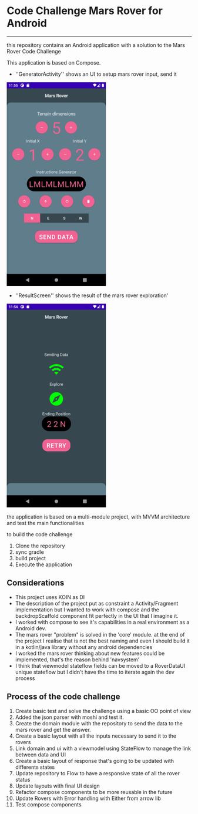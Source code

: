 Code Challenge Mars Rover for Android
=====================================

---

this repository contains an Android application with a solution to the Mars Rover Code Challenge 

This application is based on Compose.

* ''GeneratorActivity'' shows an UI to setup mars rover input, send it

![GeneratorActivityScreenshot][generatorActivityScreenshot]

* ''ResultScreen'' shows the result of the mars rover exploration'

![GeneratorActivityResultScreenshot][generatorActivityresultScreenshot]

the application is based on a multi-module project, with MVVM architecture and test the main functionalities

to build the code challenge

1. Clone the repository
2. sync gradle
3. build project
4. Execute the application

## Considerations

* This project uses KOIN as DI
* The description of the project put as constraint a Activity/Fragment implementation but I wanted to work with compose and the backdropScaffold component fit perfectly in the UI that I imagine it.
* I worked with compose to see it's capabilities in a real environment as a Android dev.
* The mars rover "problem" is solved in the 'core' module. at the end of the project I realise that is not the best naming and even I should build it in a kotlin/java library without any android dependencies
* I worked the mars rover thinking about new features could be implemented, that's the reason behind 'navsystem'
* I think that viewmodel stateflow fields can be moved to a RoverDataUI unique stateflow but I didn't have the time to iterate again the dev process

## Process of the code challenge
1. Create basic test and solve the challenge using a basic OO point of view
2. Added the json parser with moshi and test it.
3. Create the domain module with the repository to send the data to the mars rover and get the answer.
4. Create a basic layout with all the inputs necessary to send it to the rovers
5. Link domain and ui with a viewmodel using StateFlow to manage the link between data and UI
6. Create a basic layout of response that's going to be updated with differents states
7. Update repository to Flow to have a responsive state of all the rover status
8. Update layouts with final UI design
9. Refactor compose components to be more reusable in the future
10. Update Rovers with Error handling with Either from arrow lib
11. Test compose components

[generatorActivityScreenshot]: ./art/generatorActivityScreenshot.png
[generatorActivityresultScreenshot]: ./art/generatorActivityresultScreenshot.png